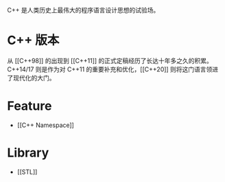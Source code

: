 C++ 是人类历史上最伟大的程序语言设计思想的试验场。

# C++ 版本

从 [[C++98]] 的出现到 [[C++11]] 的正式定稿经历了长达十年多之久的积累。C++14/17 则是作为对 C++11 的重要补充和优化，[[C++20]] 则将这门语言领进了现代化的大门。

# Feature

- [[C++ Namespace]]

# Library

- [[STL]]
